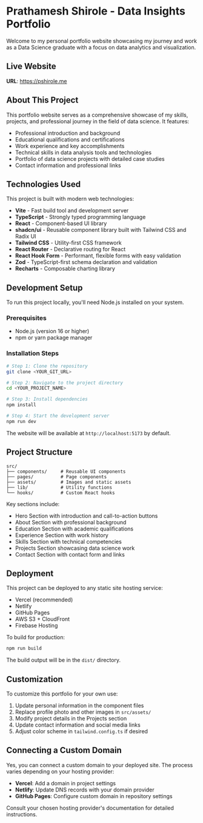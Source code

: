# Prathamesh Shirole - Data Insights Portfolio

Welcome to my personal portfolio website showcasing my journey and work as a Data Science graduate with a focus on data analytics and visualization.

## Live Website

**URL**: https://pshirole.me

## About This Project

This portfolio website serves as a comprehensive showcase of my skills, projects, and professional journey in the field of data science. It features:

- Professional introduction and background
- Educational qualifications and certifications
- Work experience and key accomplishments
- Technical skills in data analysis tools and technologies
- Portfolio of data science projects with detailed case studies
- Contact information and professional links

## Technologies Used

This project is built with modern web technologies:

- **Vite** - Fast build tool and development server
- **TypeScript** - Strongly typed programming language
- **React** - Component-based UI library
- **shadcn/ui** - Reusable component library built with Tailwind CSS and Radix UI
- **Tailwind CSS** - Utility-first CSS framework
- **React Router** - Declarative routing for React
- **React Hook Form** - Performant, flexible forms with easy validation
- **Zod** - TypeScript-first schema declaration and validation
- **Recharts** - Composable charting library

## Development Setup

To run this project locally, you'll need Node.js installed on your system.

### Prerequisites

- Node.js (version 16 or higher)
- npm or yarn package manager

### Installation Steps

```sh
# Step 1: Clone the repository
git clone <YOUR_GIT_URL>

# Step 2: Navigate to the project directory
cd <YOUR_PROJECT_NAME>

# Step 3: Install dependencies
npm install

# Step 4: Start the development server
npm run dev
```

The website will be available at `http://localhost:5173` by default.

## Project Structure

```
src/
├── components/     # Reusable UI components
├── pages/          # Page components
├── assets/         # Images and static assets
├── lib/            # Utility functions
└── hooks/          # Custom React hooks
```

Key sections include:
- Hero Section with introduction and call-to-action buttons
- About Section with professional background
- Education Section with academic qualifications
- Experience Section with work history
- Skills Section with technical competencies
- Projects Section showcasing data science work
- Contact Section with contact form and links

## Deployment

This project can be deployed to any static site hosting service:

- Vercel (recommended)
- Netlify
- GitHub Pages
- AWS S3 + CloudFront
- Firebase Hosting

To build for production:
```bash
npm run build
```

The build output will be in the `dist/` directory.

## Customization

To customize this portfolio for your own use:

1. Update personal information in the component files
2. Replace profile photo and other images in `src/assets/`
3. Modify project details in the Projects section
4. Update contact information and social media links
5. Adjust color scheme in `tailwind.config.ts` if desired

## Connecting a Custom Domain

Yes, you can connect a custom domain to your deployed site. The process varies depending on your hosting provider:

- **Vercel**: Add a domain in project settings
- **Netlify**: Update DNS records with your domain provider
- **GitHub Pages**: Configure custom domain in repository settings

Consult your chosen hosting provider's documentation for detailed instructions.
